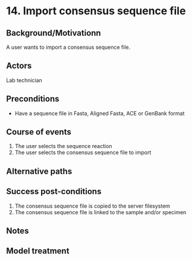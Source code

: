 # 14. Import consensus sequence file

## Background/Motivationn

A user wants to import a consensus sequence file.

## Actors
Lab technician

## Preconditions
- Have a sequence file in Fasta, Aligned Fasta, ACE or GenBank format

## Course of events
1. The user selects the sequence reaction
1. The user selects the consensus sequence file to import

## Alternative paths


## Success post-conditions

1. The consensus sequence file is copied to the server filesystem
1. The consensus sequence file is linked to the sample and/or specimen

## Notes

## Model treatment
